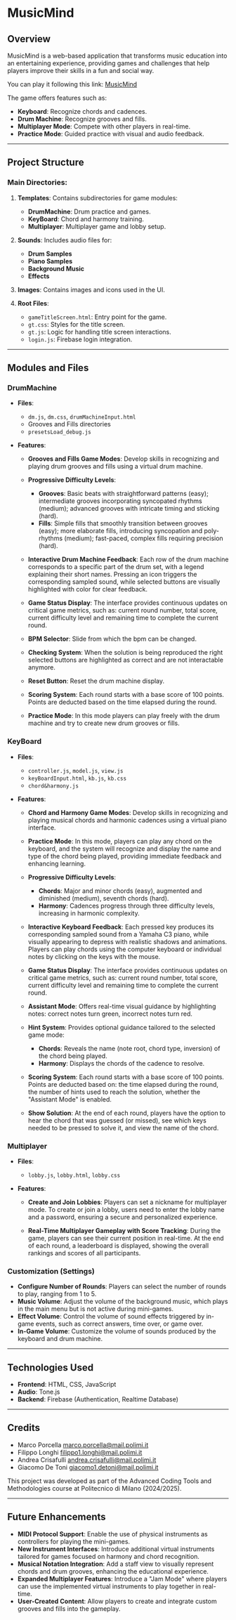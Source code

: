 # MusicMind

## Overview
MusicMind is a web-based application that transforms music education into an entertaining experience, providing games and challenges that help players improve their skills in a fun and social way.

You can play it following this link: [MusicMind](https://ciorpy.github.io/ACTaM-Project-2024-25/)

The game offers features such as:
- **Keyboard**: Recognize chords and cadences.
- **Drum Machine**: Recognize grooves and fills.
- **Multiplayer Mode**: Compete with other players in real-time.
- **Practice Mode**: Guided practice with visual and audio feedback.

---

## Project Structure

### Main Directories:

1. **Templates**: Contains subdirectories for game modules:
   - **DrumMachine**: Drum practice and games.
   - **KeyBoard**: Chord and harmony training.
   - **Multiplayer**: Multiplayer game and lobby setup.

2. **Sounds**: Includes audio files for:
   - **Drum Samples**
   - **Piano Samples**
   - **Background Music**
   - **Effects**

3. **Images**: Contains images and icons used in the UI.

4. **Root Files**:
   - `gameTitleScreen.html`: Entry point for the game.
   - `gt.css`: Styles for the title screen.
   - `gt.js`: Logic for handling title screen interactions.
   - `login.js`: Firebase login integration.


---

## Modules and Files

### **DrumMachine**
- **Files**:
  - `dm.js`, `dm.css`, `drumMachineInput.html`
  - Grooves and Fills directories
  - `presetsLoad_debug.js`
- **Features**:

    - **Grooves and Fills Game Modes**: Develop skills in recognizing and playing drum grooves and fills using a virtual drum machine.  

    - **Progressive Difficulty Levels**:
      - **Grooves**: Basic beats with straightforward patterns (easy); intermediate grooves incorporating syncopated rhythms (medium); advanced grooves with intricate timing and sticking (hard).
      - **Fills**: Simple fills that smoothly transition between grooves (easy); more elaborate fills, introducing syncopation and poly-rhythms (medium); fast-paced, complex fills requiring precision (hard).

    - **Interactive Drum Machine Feedback**: Each row of the drum machine corresponds to a specific part of the drum set, with a legend explaining their short names. Pressing an icon triggers the corresponding sampled sound, while selected buttons are visually highlighted with color for clear feedback.


    - **Game Status Display**: The interface provides continuous updates on critical game metrics, such as: current round number, total score, current difficulty level and remaining time to complete the current round.

    - **BPM Selector**: Slide from which the bpm can be changed. 

    - **Checking System**: When the solution is being reproduced the right selected buttons are highlighted as correct and are not interactable anymore.

    - **Reset Button**: Reset the drum machine display.
      
    - **Scoring System**: Each round starts with a base score of 100 points. Points are deducted based on the time elapsed during the round.

    - **Practice Mode**: In this mode players can play freely with the drum machine and try to create new drum grooves or fills.

### **KeyBoard**

- **Files**:
  - `controller.js`, `model.js`, `view.js`
  - `keyBoardInput.html`, `kb.js`, `kb.css`
  - `chord&harmony.js`

- **Features**:

    - **Chord and Harmony Game Modes**: Develop skills in recognizing and playing musical chords and harmonic cadences using a virtual piano interface.  

    - **Practice Mode**: In this mode, players can play any chord on the keyboard, and the system will recognize and display the name and type of the chord being played, providing immediate feedback and enhancing learning.    

    - **Progressive Difficulty Levels**:
      - **Chords**: Major and minor chords (easy), augmented and diminished (medium), seventh chords (hard).  
      - **Harmony**: Cadences progress through three difficulty levels, increasing in harmonic complexity.

    - **Interactive Keyboard Feedback**: Each pressed key produces its corresponding sampled sound from a Yamaha C3 piano, while visually appearing to depress with realistic shadows and animations. Players can play chords using the computer keyboard or individual notes by clicking on the keys with the mouse.  

    - **Game Status Display**: The interface provides continuous updates on critical game metrics, such as: current round number, total score, current difficulty level and remaining time to complete the current round.

    - **Assistant Mode**: Offers real-time visual guidance by highlighting notes: correct notes turn green, incorrect notes turn red.  

    - **Hint System**: Provides optional guidance tailored to the selected game mode:
      - **Chords**: Reveals the name (note root, chord type, inversion) of the chord being played. 
      - **Harmony**: Displays the chords of the cadence to resolve.  

    - **Scoring System**: Each round starts with a base score of 100 points. Points are deducted based on: the time elapsed during the round, the number of hints used to reach the solution, whether the "Assistant Mode" is enabled.

    - **Show Solution**: At the end of each round, players have the option to hear the chord that was guessed (or missed), see which keys needed to be pressed to solve it, and view the name of the chord.


### **Multiplayer**

- **Files**:
  - `lobby.js`, `lobby.html`, `lobby.css`

- **Features**:  

  - **Create and Join Lobbies**: Players can set a nickname for multiplayer mode. To create or join a lobby, users need to enter the lobby name and a password, ensuring a secure and personalized experience.  

  - **Real-Time Multiplayer Gameplay with Score Tracking**: During the game, players can see their current position in real-time. At the end of each round, a leaderboard is displayed, showing the overall rankings and scores of all participants.  

### **Customization (Settings)**

- **Configure Number of Rounds**: Players can select the number of rounds to play, ranging from 1 to 5.  
- **Music Volume**: Adjust the volume of the background music, which plays in the main menu but is not active during mini-games.  
- **Effect Volume**: Control the volume of sound effects triggered by in-game events, such as correct answers, time over, or game over.  
- **In-Game Volume**: Customize the volume of sounds produced by the keyboard and drum machine.  

---

## Technologies Used
- **Frontend**: HTML, CSS, JavaScript
- **Audio**: Tone.js
- **Backend**: Firebase (Authentication, Realtime Database)

---

## Credits
- Marco Porcella marco.porcella@mail.polimi.it
- Filippo Longhi filippo1.longhi@mail.polimi.it
- Andrea Crisafulli andrea.crisafulli@mail.polimi.it
- Giacomo De Toni giacomo1.detoni@mail.polimi.it

This project was developed as part of the Advanced Coding Tools and Methodologies course at Politecnico di Milano (2024/2025).

---

## Future Enhancements

- **MIDI Protocol Support**: Enable the use of physical instruments as controllers for playing the mini-games.  
- **New Instrument Interfaces**: Introduce additional virtual instruments tailored for games focused on harmony and chord recognition.  
- **Musical Notation Integration**: Add a staff view to visually represent chords and drum grooves, enhancing the educational experience.  
- **Expanded Multiplayer Features**: Introduce a "Jam Mode" where players can use the implemented virtual instruments to play together in real-time.  
- **User-Created Content**: Allow players to create and integrate custom grooves and fills into the gameplay.  